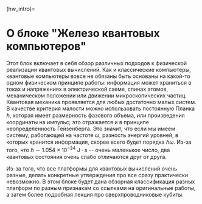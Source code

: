 (hw_intro)=

# О блоке "Железо квантовых компьютеров"

Этот блок включает в себя обзор различных подходов к физической реализации квантовых вычислений. Как и классические компьютеры, квантовые компьютеры вовсе не обязаны быть основаны на какой-то одном физическом принципе работы: информация может храниться в токах и напряжениях в электрической схеме, спинах атомов, механическом положении или движении микроскопических частиц. Квантовая механика проявляется для любых достаточно малых систем. В качестве критерия малости можно использовать постоянную Планка $\hbar$, которая имеет размерность фазового объема, или произведения координаты на импульс; это отражается и в принципе неопределенность Гейзенберга. Это значит, что если мы имеем систему, работающей на частоте $\omega$, разность энергий уровней, в которых хранится информация, скорее всего будет порядка $\hbar \omega$. Из-за того, что $\hbar\sim 1.054\times 10^{-34}~\mathrm{J}\cdot\mathrm{s}$ -- очень маленькое число, два квантовых состояния очень слабо отличаются друг от друга.

Из-за того, что все платформы для квантовых вычислений очень разные, делать конкретные утверждения про все сразу практически невозможно. В этом блоке будет дана обзорная классификация разных платформ по разным признакам со ссылками на оригинальные работы, а затем более подробная лекция про сверхпроводниковые кубиты.
